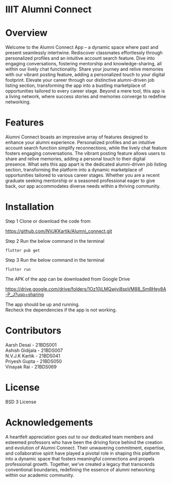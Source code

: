 # IIIT Alumni Connect

# Overview
Welcome to the Alumni Connect App – a dynamic space where past and present seamlessly intertwine. 
Rediscover classmates effortlessly through personalized profiles and an intuitive account search feature. 
Dive into engaging conversations, fostering mentorship and knowledge-sharing, all within our lively chat functionality. 
Share your journey and relive memories with our vibrant posting feature, adding a personalized touch to your digital footprint. 
Elevate your career through our distinctive alumni-driven job listing section, transforming the app into a bustling marketplace of opportunities tailored to every career stage. 
Beyond a mere tool, this app is a living network, where success stories and memories converge to redefine networking.

# Features
Alumni Connect boasts an impressive array of features designed to enhance your alumni experience. Personalized profiles and an intuitive account search function simplify reconnections, while the lively chat feature fosters engaging conversations. The vibrant posting feature allows users to share and relive memories, adding a personal touch to their digital presence. 
What sets this app apart is the dedicated alumni-driven job listing section, transforming the platform into a dynamic marketplace of opportunities tailored to various career stages. Whether you are a recent graduate seeking mentorship or a seasoned professional eager to give back, our app accommodates diverse needs within a thriving community.

# Installation
Step 1
Clone or download the code from  

https://github.com/NVJKKartik/Alumni_connect.git

Step 2
Run the  below command in the terminal
```
flutter pub get
```

Step 3
Run the  below command in the terminal
```
flutter run
```

The APK of the app can be downloaded from Google Drive  

https://drive.google.com/drive/folders/1Oz10jLMQwjyi8spVM88_Sm8Hey8A-P_J?usp=sharing

The app should be up and running.  
Recheck the dependencies if the app is not working.

# Contributors
Aarsh Desai - 21BDS001  
Ashish Gidijala - 21BDS007  
N.V.J.K Kartik - 21BDS041  
Priyesh Gupta - 21BDS050  
Vinayak Rai - 21BDS069  

# License
BSD 3 License

# Acknowledgements
A heartfelt appreciation goes out to our dedicated team members and esteemed professors who have been the driving force behind the creation and evolution of Alumni Connect. 
Their unwavering commitment, expertise, and collaborative spirit have played a pivotal role in shaping this platform into a dynamic space that fosters meaningful connections and propels professional growth. 
Together, we've created a legacy that transcends conventional boundaries, redefining the essence of alumni networking within our academic community.
